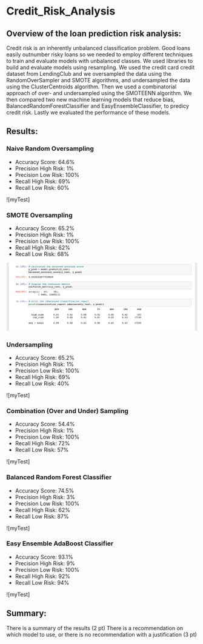 # Credit_Risk_Analysis

## Overview of the loan prediction risk analysis:
Credit risk is an inherently unbalanced classification problem. Good loans easily outnumber risky loans so we needed to employ different techniques to train and evaluate models with unbalanced classes. We used libraries to build and evaluate models using resampling. We used the credit card credit dataset from LendingClub and we oversampled the data using the RandomOverSampler and SMOTE algorithms, and undersampled the data using the ClusterCentroids algorithm. Then we used a combinatorial approach of over- and undersampled using the SMOTEENN algorithm. We then compared two new machine learning models that reduce bias, BalancedRandomForestClassifier and EasyEnsembleClassifier, to predicy credit risk. Lastly we evaluated the performance of these models.


## Results:
### Naive Random Oversampling
- Accuracy Score: 64.6%
- Precision High Risk: 1%
- Precision Low Risk: 100%
- Recall High Risk: 69%
- Recall Low Risk: 60%

![myTest]

### SMOTE Oversampling
- Accuracy Score: 65.2%
- Precision High Risk: 1%
- Precision Low Risk: 100%
- Recall High Risk: 62%
- Recall Low Risk: 68%

![myTest](https://github.com/nfreeman19/Credit_Risk_Analysis/blob/main/Visuals/2%20-%20SMOTE%20Oversampling.png)

### Undersampling
- Accuracy Score: 65.2%
- Precision High Risk: 1%
- Precision Low Risk: 100%
- Recall High Risk: 69%
- Recall Low Risk: 40%

![myTest]

### Combination (Over and Under) Sampling
- Accuracy Score: 54.4%
- Precision High Risk: 1%
- Precision Low Risk: 100%
- Recall High Risk: 72%
- Recall Low Risk: 57%

![myTest]

### Balanced Random Forest Classifier
- Accuracy Score: 74.5%
- Precision High Risk: 3%
- Precision Low Risk: 100%
- Recall High Risk: 62%
- Recall Low Risk: 87%

![myTest]

### Easy Ensemble AdaBoost Classifier
- Accuracy Score: 93.1%
- Precision High Risk: 9%
- Precision Low Risk: 100%
- Recall High Risk: 92%
- Recall Low Risk: 94%

![myTest]


## Summary:

There is a summary of the results (2 pt)
There is a recommendation on which model to use, or there is no recommendation with a justification (3 pt)
